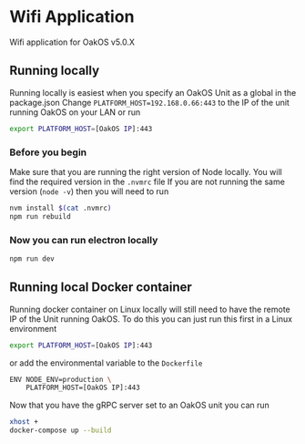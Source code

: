 # Wifi Application

Wifi application for OakOS v5.0.X

## Running locally

Running locally is easiest when you specify an OakOS Unit as a global in the package.json
Change `PLATFORM_HOST=192.168.0.66:443` to the IP of the unit running OakOS on your LAN or run

``` bash
export PLATFORM_HOST=[OakOS IP]:443
```

### Before you begin

Make sure that you are running the right version of Node locally. You will find the required version in the `.nvmrc` file
If you are not running the same version (`node -v`) then you will need to run 

``` bash
nvm install $(cat .nvmrc)
npm run rebuild
```

### Now you can run electron locally

``` bash
npm run dev
```

## Running local Docker container

Running docker container on Linux locally will still need to have the remote IP of the Unit running OakOS. To do this you can just run this first in a Linux environment

``` bash
export PLATFORM_HOST=[OakOS IP]:443
```

or add the environmental variable to the `Dockerfile`

``` bash
ENV NODE_ENV=production \
    PLATFORM_HOST=[OakOS IP]:443
```

Now that you have the gRPC server set to an OakOS unit you can run

``` bash
xhost +
docker-compose up --build
```
